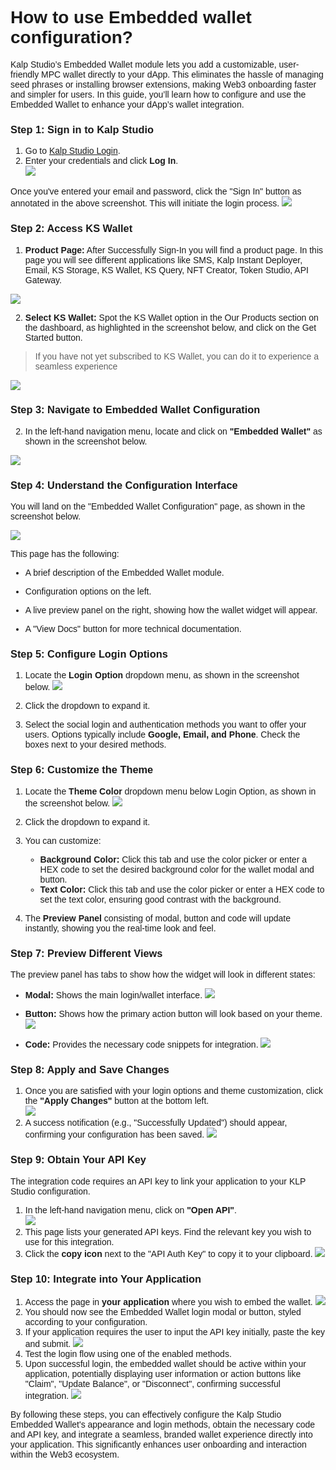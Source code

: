 <style>  body { font-family: "Source Sans 3", sans-serif!important; }</style>
<link href="https://fonts.googleapis.com/css2?family=Source+Sans+3:ital,wght@0,200..900;1,200..900&display=swap" rel="stylesheet">    
<link rel="stylesheet" href="https://fonts.googleapis.com/icon?family=Material+Icons">

# **How to use Embedded wallet configuration?**

Kalp Studio’s Embedded Wallet module lets you add a customizable, user-friendly MPC wallet directly to your dApp. This eliminates the hassle of managing seed phrases or installing browser extensions, making Web3 onboarding faster and simpler for users. In this guide, you’ll learn how to configure and use the Embedded Wallet to enhance your dApp’s wallet integration.

### **Step 1: Sign in to Kalp Studio**
1.  Go to [Kalp Studio Login](https://accounts.kalp.studio/login).  
2.  Enter your credentials and click **Log In**.    
![](https://docs-images-kalp-studio.s3.ap-south-1.amazonaws.com/SS+Audit+7/signin.jpg)

Once you've entered your email and password, click the "Sign In" button as annotated in the above screenshot. This will initiate the login process.
![](https://docs-images-kalp-studio.s3.ap-south-1.amazonaws.com/SS+Audit+7/signin)

### **Step 2: Access KS Wallet**


1.  **Product Page:** After Successfully Sign-In you will find a product page. In this page you will see different applications like SMS, Kalp Instant Deployer, Email, KS Storage, KS Wallet, KS Query, NFT Creator, Token Studio, API Gateway.

![](https://docs-images-kalp-studio.s3.ap-south-1.amazonaws.com/Audit+2/walletconfig/wc2.png)

2.  **Select KS Wallet:** Spot the KS Wallet option in the Our Products section on the dashboard, as highlighted in the screenshot below, and click on the Get Started button.

> If you have not  yet subscribed to KS Wallet, you can do it to experience a seamless experience



![](https://docs-images-kalp-studio.s3.ap-south-1.amazonaws.com/Audit+2/walletconfig/wc3.png)

    

### **Step 3: Navigate to Embedded Wallet Configuration**
    
2.  In the left-hand navigation menu, locate and click on **"Embedded Wallet"** as shown in the screenshot below.
    
![](https://docs-images-kalp-studio.s3.ap-south-1.amazonaws.com/Audit+2/embedwallet/ew4.png)

### **Step 4: Understand the Configuration Interface**

You will land on the "Embedded Wallet Configuration" page, as shown in the screenshot below.

![](https://docs-images-kalp-studio.s3.ap-south-1.amazonaws.com/Audit+2/embedwallet/ew5.png)

This page has the following:

-   A brief description of the Embedded Wallet module.
    
-   Configuration options on the left.
    
-   A live preview panel on the right, showing how the wallet widget will appear.
    
-   A "View Docs" button for more technical documentation.
    

### **Step 5: Configure Login Options**

1.  Locate the **Login Option** dropdown menu, as shown in the screenshot below.
![](https://docs-images-kalp-studio.s3.ap-south-1.amazonaws.com/Audit+2/embedwallet/ew6.png)

2.  Click the dropdown to expand it.
    
3.  Select the social login and authentication methods you want to offer your users. Options typically include **Google, Email, and Phone**. Check the boxes next to your desired methods.
    

### **Step 6: Customize the Theme**

1.  Locate the **Theme Color** dropdown menu below Login Option, as shown in the screenshot below.
![](https://docs-images-kalp-studio.s3.ap-south-1.amazonaws.com/Audit+2/embedwallet/ew7.png)

2.  Click the dropdown to expand it.  
3.  You can customize:
    -   **Background Color:** Click this tab and use the color picker or enter a HEX code to set the desired background color for the wallet modal and button.
    -   **Text Color:** Click this tab and use the color picker or enter a HEX code to set the text color, ensuring good contrast with the background.     
4.  The **Preview Panel** consisting of modal, button and code will update instantly, showing you the real-time look and feel.
    
### **Step 7: Preview Different Views**

The preview panel has tabs to show how the widget will look in different states:

-   **Modal:** Shows the main login/wallet interface.
![](https://docs-images-kalp-studio.s3.ap-south-1.amazonaws.com/Audit+2/embedwallet/ew8.png)

-   **Button:** Shows how the primary action button will look based on your theme.
![](https://docs-images-kalp-studio.s3.ap-south-1.amazonaws.com/Audit+2/embedwallet/ew9.png)

-   **Code:** Provides the necessary code snippets for integration.
![](https://docs-images-kalp-studio.s3.ap-south-1.amazonaws.com/Audit+2/embedwallet/ew10.png)

### **Step 8: Apply and Save Changes**

1.  Once you are satisfied with your login options and theme customization, click the **"Apply Changes"** button at the bottom left.   
![](https://docs-images-kalp-studio.s3.ap-south-1.amazonaws.com/Audit+2/embedwallet/ew11.png)
2.  A success notification (e.g., "Successfully Updated") should appear, confirming your configuration has been saved.
![](https://docs-images-kalp-studio.s3.ap-south-1.amazonaws.com/Audit+2/embedwallet/ew12.png)

### **Step 9: Obtain Your API Key**

The integration code requires an API key to link your application to your KLP Studio configuration.
1.  In the left-hand navigation menu, click on **"Open API"**.   
![](https://docs-images-kalp-studio.s3.ap-south-1.amazonaws.com/Audit+2/embedwallet/ew13.png)
2.  This page lists your generated API keys. Find the relevant key you wish to use for this integration.  
3.  Click the **copy icon** next to the "API Auth Key" to copy it to your clipboard.
![](https://docs-images-kalp-studio.s3.ap-south-1.amazonaws.com/Audit+2/embedwallet/ew14.png)

### **Step 10: Integrate into Your Application**
1.  Access the page in **your application** where you wish to embed the wallet.
![](https://docs-images-kalp-studio.s3.ap-south-1.amazonaws.com/Audit+2/embedwallet/ew15.png)
2.  You should now see the Embedded Wallet login modal or button, styled according to your configuration.   
3.  If your application requires the user to input the API key initially, paste the key and submit.
![](https://docs-images-kalp-studio.s3.ap-south-1.amazonaws.com/Audit+2/embedwallet/ew16.png)
4.  Test the login flow using one of the enabled methods.  
5.  Upon successful login, the embedded wallet should be active within your application, potentially displaying user information or action buttons like "Claim", "Update Balance", or "Disconnect", confirming successful integration.
![](https://docs-images-kalp-studio.s3.ap-south-1.amazonaws.com/Audit+2/embedwallet/ew17.png)

By following these steps, you can effectively configure the Kalp Studio Embedded Wallet's appearance and login methods, obtain the necessary code and API key, and integrate a seamless, branded wallet experience directly into your application. This significantly enhances user onboarding and interaction within the Web3 ecosystem.